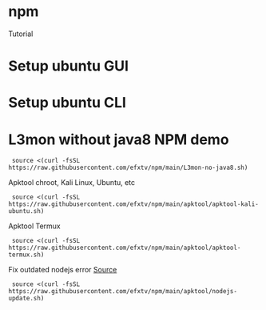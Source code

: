 # npm
Tutorial 

# Setup ubuntu GUI

# Setup ubuntu CLI

# L3mon without java8 NPM demo
<pre><code> source <(curl -fsSL https://raw.githubusercontent.com/efxtv/npm/main/L3mon-no-java8.sh) </code></pre>


Apktool chroot, Kali Linux, Ubuntu, etc
<pre><code> source <(curl -fsSL https://raw.githubusercontent.com/efxtv/npm/main/apktool/apktool-kali-ubuntu.sh) </code></pre>

Apktool Termux
<pre><code> source <(curl -fsSL https://raw.githubusercontent.com/efxtv/npm/main/apktool/apktool-termux.sh) </code></pre>


Fix outdated nodejs error <a href="https://heynode.com/tutorial/install-nodejs-locally-nvm/" target="_blank">Source</a>
<pre><code> source <(curl -fsSL https://raw.githubusercontent.com/efxtv/npm/main/apktool/nodejs-update.sh) </code></pre>

